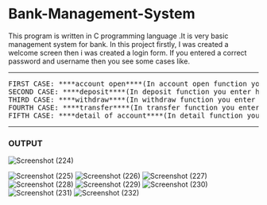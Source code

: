 # Bank-Management-System
This program is written in C programming language .It is very basic management system for bank.
In this project firstly, I was created a welcome screen then i was created  a login form.
If you entered a correct password and username then you see  some cases like.
<hr>
<pre>
FIRST CASE: ****account open****(In account open function you enter some personal detail like name, phone number,dob etc .)
SECOND CASE: ****deposit****(In deposit function you enter how many amount you want to deposit?)
THIRD CASE: ****withdraw****(In withdraw function you enter the amount you want to withdraw)
FOURTH CASE: ****transfer****(In transfer function you enter the amount you want to transfer)
FIFTH CASE: ****detail of account****(In detail function you get your all bank detail)
</pre>
<hr>
<h3>OUTPUT</h3>

![Screenshot (224)](https://user-images.githubusercontent.com/92047366/172447945-0db22a29-62e0-40bf-b1a5-ad767a83ca18.png)


![Screenshot (225)](https://user-images.githubusercontent.com/92047366/172447962-70817ab5-3ded-4a56-8b8a-c27a082a89bf.png)
![Screenshot (226)](https://user-images.githubusercontent.com/92047366/172447971-ef8cf0e5-798a-4d76-888f-8245d2db6e20.png)
![Screenshot (227)](https://user-images.githubusercontent.com/92047366/172447980-e4c0508e-292c-420b-ab64-6d9ab52833e4.png)
![Screenshot (228)](https://user-images.githubusercontent.com/92047366/172447998-a9ecc044-5bc5-404a-8c57-b6b84fd45670.png)
![Screenshot (229)](https://user-images.githubusercontent.com/92047366/172448011-ddd1fff4-1e2d-4d1c-ae70-90b197ec25c2.png)
![Screenshot (230)](https://user-images.githubusercontent.com/92047366/172448019-7ae09f77-a24a-4d43-88ab-965ec0e05234.png)
![Screenshot (231)](https://user-images.githubusercontent.com/92047366/172448029-715d6a89-519b-43e5-9237-efec7d380333.png)
![Screenshot (232)](https://user-images.githubusercontent.com/92047366/172448042-5a8928c2-de7c-4049-9a19-d045c4bc5acf.png)
